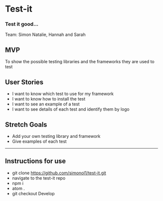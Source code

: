 # Test-it
### Test it good...

Team: Simon Natalie, Hannah and Sarah

## MVP
To show the possible testing libraries and the frameworks they are used to test

## User Stories
* I want to know which test to use for my framework
* I want to know how to install the test
* I want to see an example of a test
* I want to see details of each test and identify them by logo

## Stretch Goals
* Add your own testing library and framework
* Give examples of each test

---

## Instructions for use
- git clone https://github.com/simonol1/test-it.git
- navigate to the test-it repo
- npm i
- atom .
- git checkout Develop
